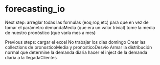 # forecasting_io

Next step: arreglar todas las formulas (eoq;rop;etc) para que en vez de tomar el parámetro demandaMedia (que era un valor trivial) tome la media de nuestro pronóstico (que varía mes a mes)

Previous steps:
  cargar el excel 
  No trabajar los dias domingo
  Crear las collections de pronosticoMedia y pronosticoDesvio
  Armar la distribución normal que determine la demanda diaria
  hacer el inject de la demanda diaria a la llegadaClientes
